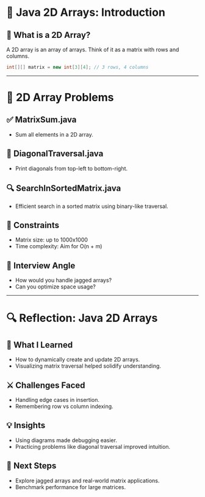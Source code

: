 # 🧮 Java 2D Arrays: Introduction

## 📌 What is a 2D Array?
A 2D array is an array of arrays. Think of it as a matrix with rows and columns.

```java
int[][] matrix = new int[3][4]; // 3 rows, 4 columns

```

---

# 🧩 2D Array Problems

## ✅ MatrixSum.java
- Sum all elements in a 2D array.

## 🔄 DiagonalTraversal.java
- Print diagonals from top-left to bottom-right.

## 🔍 SearchInSortedMatrix.java
- Efficient search in a sorted matrix using binary-like traversal.

## 📌 Constraints
- Matrix size: up to 1000x1000
- Time complexity: Aim for O(n + m)

## 🧠 Interview Angle
- How would you handle jagged arrays?
- Can you optimize space usage?

---

# 🔍 Reflection: Java 2D Arrays

## 🧠 What I Learned
- How to dynamically create and update 2D arrays.
- Visualizing matrix traversal helped solidify understanding.

## ⚔️ Challenges Faced
- Handling edge cases in insertion.
- Remembering row vs column indexing.

## 💡 Insights
- Using diagrams made debugging easier.
- Practicing problems like diagonal traversal improved intuition.

## 🎯 Next Steps
- Explore jagged arrays and real-world matrix applications.
- Benchmark performance for large matrices.

